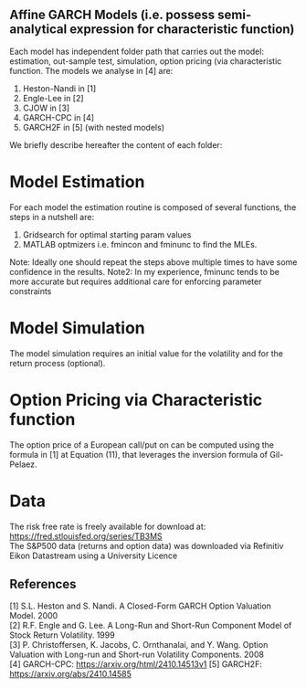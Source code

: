 ## Affine GARCH Models (i.e. possess semi-analytical expression for characteristic function)

Each model has independent folder path that carries out the model: estimation, out-sample test, simulation, option pricing (via characteristic function. 
The models we analyse in [4] are: 

1) Heston-Nandi in [1] 
2) Engle-Lee in [2] 
3) CJOW in [3]
4) GARCH-CPC in [4]
5) GARCH2F in [5] (with nested models) 

We briefly describe hereafter the content of each folder: 

# Model Estimation  

For each model the estimation routine is composed of several functions, the steps in a nutshell are: 

1) Gridsearch for optimal starting param values
2) MATLAB optmizers i.e. fmincon and fminunc to find the MLEs.

 Note: Ideally one should repeat the steps above multiple times to have some confidence in the results. 
 Note2: In my experience, fminunc tends to be more accurate but requires additional care for enforcing parameter constraints 

# Model Simulation  

The model simulation requires an initial value for the volatility and for the return process (optional).

# Option Pricing via Characteristic function

The option price of a European call/put on can be computed using the formula in [1] at Equation (11), that leverages the inversion formula of Gil-Pelaez.

# Data

The risk free rate is freely available for download at: https://fred.stlouisfed.org/series/TB3MS \
The S&P500 data (returns and option data) was downloaded via Refinitiv Eikon Datastream using a University Licence

 ## References

  [1]  S.L. Heston and S. Nandi. A Closed-Form GARCH Option Valuation Model. 2000 \
  [2]  R.F. Engle and G. Lee. A Long-Run and Short-Run Component Model of Stock Return Volatility. 1999 \
  [3]  P. Christoffersen, K. Jacobs, C. Ornthanalai, and Y. Wang. Option Valuation with Long-run and
Short-run Volatility Components. 2008  \
  [4] GARCH-CPC: https://arxiv.org/html/2410.14513v1
  [5] GARCH2F: https://arxiv.org/abs/2410.14585



